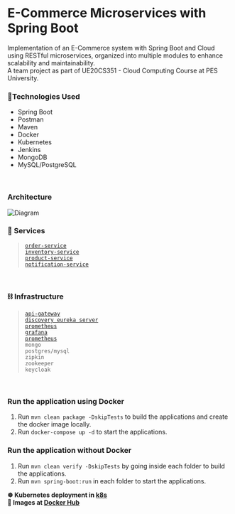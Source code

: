 # E-Commerce Microservices with Spring Boot 

Implementation of an E-Commerce system with Spring Boot and Cloud using RESTful microservices, organized into multiple modules to enhance scalability and maintainability. <br/>
A team project as part of UE20CS351 - Cloud Computing Course at PES University.

### 🔨Technologies Used <br/> 
- Spring Boot <br/>
- Postman <br/>
- Maven
- Docker <br/>
- Kubernetes <br/>
- Jenkins <br/>
- MongoDB <br/>
- MySQL/PostgreSQL <br/>


<br/>

### Architecture
![Diagram](./report/architecture-diagram.png "Arch Diagram")

### 🛒 Services <br/>
>[`order-service`](./order-service/) <br/>
[`inventory-service`](./inventory-service) <br/>
[`product-service`](./product-service/) <br/>
[`notification-service`](./notification-service/) <br/>

<br/>

### ⛓️ Infrastructure 

>[`api-gateway`](./api-gateway/) <br/>
[`discovery eureka server`](./discovery-server/) <br/>
[`prometheus`](./prometheus/) <br/>
[`grafana`](./grafana/) <br/>
[`prometheus`](./prometheus/) <br/>
`mongo` <br/>
`postgres/mysql` <br/>
`zipkin` <br/>
`zookeeper` <br/>
`keycloak` <br/>

<br/>

### Run the application using Docker

1. Run `mvn clean package -DskipTests` to build the applications and create the docker image locally.
2. Run `docker-compose up -d` to start the applications.

### Run the application without Docker

1. Run `mvn clean verify -DskipTests` by going inside each folder to build the applications.
2. Run `mvn spring-boot:run` in each folder to start the applications.

**☸️ Kubernetes deployment in [k8s](./k8s/)<br/>**
 **🐳 Images at [Docker Hub](https://hub.docker.com/u/hitajuneja)**
